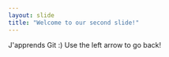 ```yaml
---
layout: slide
title: "Welcome to our second slide!"
---
```

J'apprends Git :)
Use the left arrow to go back!
